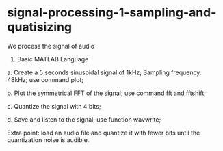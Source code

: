 # signal-processing-1-sampling-and-quatisizing
We process the signal of audio 

1. Basic MATLAB Language 

a. Create a 5 seconds sinusoidal signal of 1kHz; 
 Sampling frequency: 48kHz; 
 use command plot; 

b. Plot the symmetrical FFT of the signal; 
 use command fft and fftshift; 

c. Quantize the signal with 4 bits; 

d. Save and listen to the signal;  use function wavwrite; 

Extra point: load an audio file and quantize it with fewer bits until the  quantization noise is audible.

